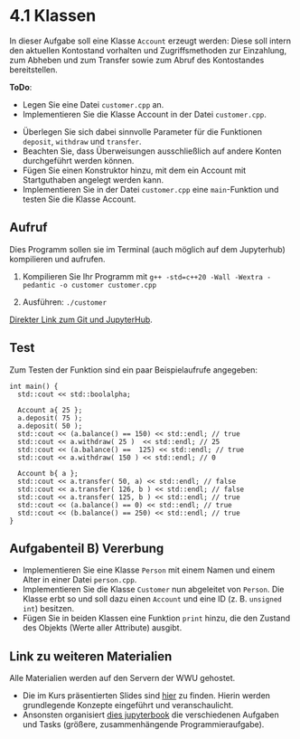 # 4.1 Klassen

In dieser Aufgabe soll eine Klasse `Account` erzeugt werden: Diese soll intern den aktuellen Kontostand vorhalten und Zugriffsmethoden zur Einzahlung, zum Abheben und zum Transfer sowie zum Abruf des Kontostandes bereitstellen.

<div class="alert alert-warning">
<b>ToDo</b>: 

* Legen Sie eine Datei `customer.cpp` an.
* Implementieren Sie die Klasse Account in der
Datei `customer.cpp`.

</div>


* Überlegen Sie sich dabei sinnvolle Parameter für die
Funktionen `deposit`, `withdraw` und `transfer`.
* Beachten Sie, dass Überweisungen ausschließlich auf
andere Konten durchgeführt werden können.
* Fügen Sie einen Konstruktor hinzu, mit dem ein
Account mit Startguthaben angelegt werden kann.
* Implementieren Sie in der Datei `customer.cpp` eine
`main`-Funktion und testen Sie die Klasse Account.

## Aufruf

Dies Programm sollen sie im Terminal (auch möglich auf dem Jupyterhub) kompilieren und aufrufen.

1. Kompilieren Sie Ihr Programm mit `g++ -std=c++20 -Wall -Wextra -pedantic -o customer customer.cpp`

2. Ausführen: `./customer`

[Direkter Link zum Git und JupyterHub](https://jupyterhub.wwu.de/hub/user-redirect/git-pull?repo=https%3A%2F%2Fzivgitlab.uni-muenster.de%2Fschillma%2Fcppcourse&urlpath=lab%2Ftree%2Fcppcourse%2F&branch=main). 

## Test

Zum Testen der Funktion sind ein paar Beispielaufrufe angegeben:

```
int main() {
  std::cout << std::boolalpha;

  Account a{ 25 };
  a.deposit( 75 );
  a.deposit( 50 );
  std::cout << (a.balance() == 150) << std::endl; // true 
  std::cout << a.withdraw( 25 )  << std::endl; // 25
  std::cout << (a.balance() ==  125) << std::endl; // true
  std::cout << a.withdraw( 150 ) << std::endl; // 0

  Account b{ a };
  std::cout << a.transfer( 50, a) << std::endl; // false
  std::cout << a.transfer( 126, b ) << std::endl; // false
  std::cout << a.transfer( 125, b ) << std::endl; // true 
  std::cout << (a.balance() == 0) << std::endl; // true 
  std::cout << (b.balance() == 250) << std::endl; // true 
}
```

## Aufgabenteil B) Vererbung

* Implementieren Sie eine Klasse `Person` mit einem Namen und einem Alter in einer Datei `person.cpp`.
* Implementieren Sie die Klasse `Customer` nun abgeleitet von `Person`. Die Klasse erbt so und soll dazu einen `Account` und eine ID (z. B. `unsigned int`) besitzen.
* Fügen Sie in beiden Klassen eine Funktion `print` hinzu, die den Zustand des Objekts (Werte aller Attribute) ausgibt.


## Link zu weiteren Materialien

Alle Materialien werden auf den Servern der WWU gehostet. 

* Die im Kurs präsentierten Slides sind [hier](https://www.uni-muenster.de/AISystems/courses/CPP/slides) zu finden. Hierin werden grundlegende Konzepte eingeführt und veranschaulicht.
* Ansonsten organisiert [dies jupyterbook](https://www.uni-muenster.de/AISystems/courses/CPP/site/html/intro.html) die verschiedenen Aufgaben und Tasks (größere, zusammenhängende Programmieraufgabe).